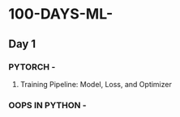# 100-DAYS-ML-

## Day 1
### PYTORCH -
1. Training Pipeline: Model, Loss, and Optimizer

### OOPS IN PYTHON -

  
